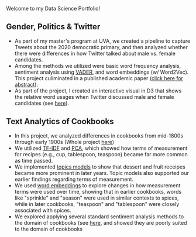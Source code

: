 Welcome to my Data Science Portfolio!  

## Gender, Politics & Twitter

- As part of my master's program at UVA, we created a pipeline to capture Tweets about the 2020 democratic primary, and then analyzed whether there were differences in how Twitter talked about  male vs. female candidates. 
- Among the methods we utilized were basic word frequency analysis, sentiment analysis using [VADER](https://github.com/cjhutto/vaderSentiment), and word embeddings (w/ Word2Vec). This project culiminated in a published academic paper ([click here for abstract](https://ieeexplore.ieee.org/document/9106584)). 
- As part of the project, I created an interactive visual in D3 that shows the relative word usages when Twitter discussed male and female candidates (see [here](https://jbtiez.github.io/Demos.io/)).

## Text Analytics of Cookbooks
- In this project, we analyzed differences in cookbooks from mid-1800s through early 1900s (Whole project [here](https://github.com/jbtiez/Cookbooks_ETA))
- We utilized  [TF-IDF](https://github.com/jbtiez/Cookbooks_ETA/blob/master/TFIDF.ipynb) and [PCA](https://github.com/brigittehogan/Cookbook-Analytics/blob/master/PCA.ipynb), which showed how terms of measurement for recipes (e.g., cup, tablespoon, teaspoon) became far more common as time passed. 
- We implemented [topics models](https://github.com/jbtiez/Cookbooks_ETA/blob/master/LDA.ipynb) to show that dessert and fruit receipes became more prominent in later years. Topic models also supported our earlier findings regarding terms of measurement. 
- We used [word embeddings](https://github.com/jbtiez/Cookbooks_ETA/blob/master/Word_Embeddings.ipynb) to explore changes in how measurement terms were used over time, showing that in earlier cookbooks, words like "sprinkle" and "season" were used in similar contexts to spices, while in later cookbooks, "teaspoon" and "tablespoon" were closely associated with spices. 
- We explored applying several standard sentiment analysis methods to the domain of cookbooks (see [here](https://github.com/jbtiez/Cookbooks_ETA/blob/master/Sentiment%20Analysis.ipynb), and showed they are poorly suited to the domain of cookbooks

